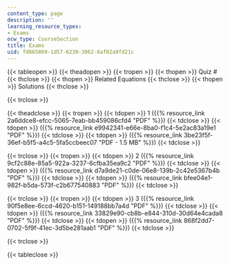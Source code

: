 ```yaml
---
content_type: page
description: ''
learning_resource_types:
- Exams
ocw_type: CourseSection
title: Exams
uid: fd665869-1d57-6230-3062-6af02a9fd21c
---
```


{{< tableopen >}}
{{< theadopen >}}
{{< tropen >}}
{{< thopen >}}
Quiz #
{{< thclose >}}
{{< thopen >}}
Related Equations
{{< thclose >}}
{{< thopen >}}
Solutions
{{< thclose >}}

{{< trclose >}}

{{< theadclose >}}
{{< tropen >}}
{{< tdopen >}}
1 ({{% resource_link 2a6ddce8-efcc-5065-7eab-bb459086cfd4 "PDF" %}})
{{< tdclose >}}
{{< tdopen >}}
({{% resource_link e9942341-e66e-8ba0-f1c4-5e2ac83a19e1 "PDF" %}})
{{< tdclose >}}
{{< tdopen >}}
({{% resource_link 3be23f5f-36ef-b5f5-a4c5-5fa5ccbeec07 "PDF - 1.5 MB" %}})
{{< tdclose >}}

{{< trclose >}}
{{< tropen >}}
{{< tdopen >}}
2 ({{% resource_link 9cf2c88e-85a5-922a-3237-6cfba35ea9c2 "PDF" %}})
{{< tdclose >}}
{{< tdopen >}}
({{% resource_link d7a9de21-c0de-06e8-139b-2c42e5367b4b "PDF" %}})
{{< tdclose >}}
{{< tdopen >}}
({{% resource_link bfee04e1-982f-b5da-573f-c2b677540883 "PDF" %}})
{{< tdclose >}}

{{< trclose >}}
{{< tropen >}}
{{< tdopen >}}
3 ({{% resource_link 90f5e8ee-6ccd-4620-b151-149188bb7a4d "PDF" %}})
{{< tdclose >}}
{{< tdopen >}}
({{% resource_link 33829e90-cb8b-e844-310d-30d64e4cada8 "PDF" %}})
{{< tdclose >}}
{{< tdopen >}}
({{% resource_link 868f2dd7-0702-5f9f-41ec-3d5be281aab1 "PDF" %}})
{{< tdclose >}}

{{< trclose >}}

{{< tableclose >}}